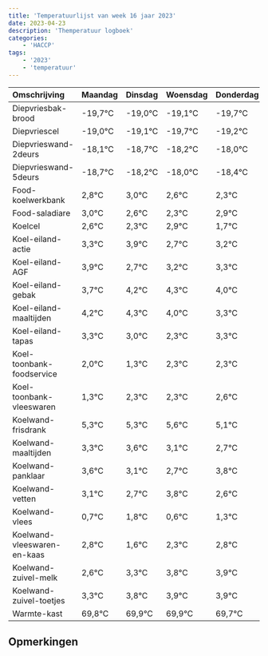```yaml
---
title: 'Temperatuurlijst van week 16 jaar 2023'
date: 2023-04-23
description: 'Themperatuur logboek'
categories:
    - 'HACCP'
tags:
    - '2023'
    - 'temperatuur'
---
```

|Omschrijving|Maandag|Dinsdag|Woensdag|Donderdag|Vrijdag|Zaterdag|Zondag|
|:---|:---|:---|:---|:---|:---|:---|:---|
|Diepvriesbak-brood|-19,7°C|-19,0°C|-19,1°C|-19,7°C|-19,2°C|-19,0°C|-19,4°C|
|Diepvriescel|-19,0°C|-19,1°C|-19,7°C|-19,2°C|-19,0°C|-19,4°C|-19,7°C|
|Diepvrieswand-2deurs|-18,1°C|-18,7°C|-18,2°C|-18,0°C|-18,4°C|-18,7°C|-18,1°C|
|Diepvrieswand-5deurs|-18,7°C|-18,2°C|-18,0°C|-18,4°C|-18,7°C|-18,1°C|-19,3°C|
|Food-koelwerkbank|2,8°C|3,0°C|2,6°C|2,3°C|2,9°C|1,7°C|2,2°C|
|Food-saladiare|3,0°C|2,6°C|2,3°C|2,9°C|1,7°C|2,2°C|2,3°C|
|Koelcel|2,6°C|2,3°C|2,9°C|1,7°C|2,2°C|2,3°C|2,0°C|
|Koel-eiland-actie|3,3°C|3,9°C|2,7°C|3,2°C|3,3°C|3,0°C|2,3°C|
|Koel-eiland-AGF|3,9°C|2,7°C|3,2°C|3,3°C|3,0°C|2,3°C|3,3°C|
|Koel-eiland-gebak|3,7°C|4,2°C|4,3°C|4,0°C|3,3°C|4,3°C|4,3°C|
|Koel-eiland-maaltijden|4,2°C|4,3°C|4,0°C|3,3°C|4,3°C|4,3°C|4,6°C|
|Koel-eiland-tapas|3,3°C|3,0°C|2,3°C|3,3°C|3,3°C|3,6°C|3,1°C|
|Koel-toonbank-foodservice|2,0°C|1,3°C|2,3°C|2,3°C|2,6°C|2,1°C|1,7°C|
|Koel-toonbank-vleeswaren|1,3°C|2,3°C|2,3°C|2,6°C|2,1°C|1,7°C|2,8°C|
|Koelwand-frisdrank|5,3°C|5,3°C|5,6°C|5,1°C|4,7°C|5,8°C|4,6°C|
|Koelwand-maaltijden|3,3°C|3,6°C|3,1°C|2,7°C|3,8°C|2,6°C|3,3°C|
|Koelwand-panklaar|3,6°C|3,1°C|2,7°C|3,8°C|2,6°C|3,3°C|3,8°C|
|Koelwand-vetten|3,1°C|2,7°C|3,8°C|2,6°C|3,3°C|3,8°C|3,9°C|
|Koelwand-vlees|0,7°C|1,8°C|0,6°C|1,3°C|1,8°C|1,9°C|1,9°C|
|Koelwand-vleeswaren-en-kaas|2,8°C|1,6°C|2,3°C|2,8°C|2,9°C|2,9°C|2,7°C|
|Koelwand-zuivel-melk|2,6°C|3,3°C|3,8°C|3,9°C|3,9°C|3,7°C|3,8°C|
|Koelwand-zuivel-toetjes|3,3°C|3,8°C|3,9°C|3,9°C|3,7°C|3,8°C|3,3°C|
|Warmte-kast|69,8°C|69,9°C|69,9°C|69,7°C|69,8°C|69,3°C|68,6°C|

## Opmerkingen


